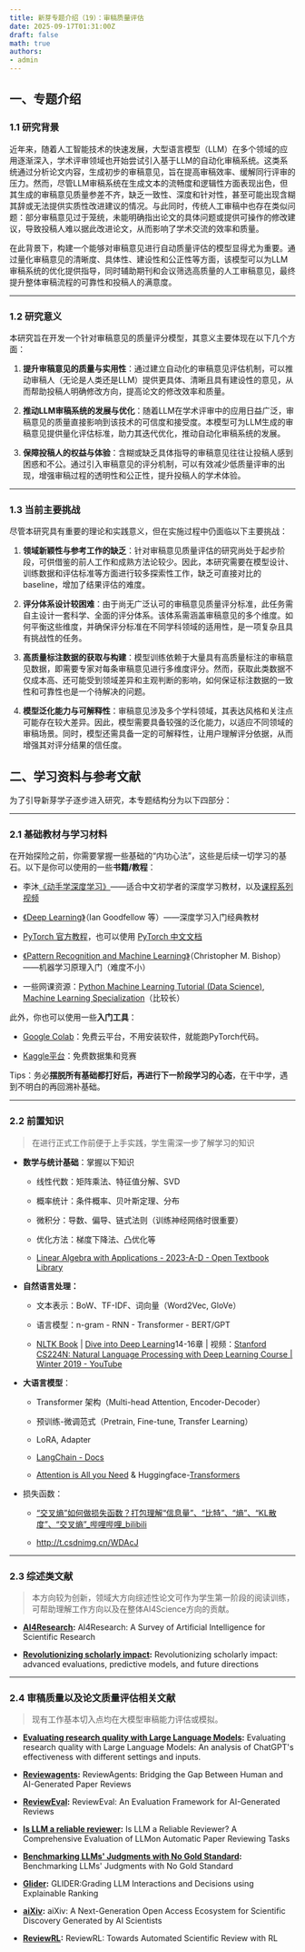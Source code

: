 ```yaml
---
title: 新芽专题介绍（19）：审稿质量评估
date: 2025-09-17T01:31:00Z
draft: false
math: true
authors:
- admin
---
```



## 一、专题介绍

### 1.1 研究背景

近年来，随着人工智能技术的快速发展，大型语言模型（LLM）在多个领域的应用逐渐深入，学术评审领域也开始尝试引入基于LLM的自动化审稿系统。这类系统通过分析论文内容，生成初步的审稿意见，旨在提高审稿效率、缓解同行评审的压力。然而，尽管LLM审稿系统在生成文本的流畅度和逻辑性方面表现出色，但其生成的审稿意见质量参差不齐，缺乏一致性、深度和针对性，甚至可能出现含糊其辞或无法提供实质性改进建议的情况。与此同时，传统人工审稿中也存在类似问题：部分审稿意见过于笼统，未能明确指出论文的具体问题或提供可操作的修改建议，导致投稿人难以据此改进论文，从而影响了学术交流的效率和质量。

在此背景下，构建一个能够对审稿意见进行自动质量评估的模型显得尤为重要。通过量化审稿意见的清晰度、具体性、建设性和公正性等方面，该模型可以为LLM审稿系统的优化提供指导，同时辅助期刊和会议筛选高质量的人工审稿意见，最终提升整体审稿流程的可靠性和投稿人的满意度。

---

### 1.2 研究意义

本研究旨在开发一个针对审稿意见的质量评分模型，其意义主要体现在以下几个方面：

1. ​**​提升审稿意见的质量与实用性​**​：通过建立自动化的审稿意见评估机制，可以推动审稿人（无论是人类还是LLM）提供更具体、清晰且具有建设性的意见，从而帮助投稿人明确修改方向，提高论文的修改效率和质量。

2. ​**​推动LLM审稿系统的发展与优化​**​：随着LLM在学术评审中的应用日益广泛，审稿意见的质量直接影响到该技术的可信度和接受度。本模型可为LLM生成的审稿意见提供量化评估标准，助力其迭代优化，推动自动化审稿系统的发展。

3. ​**​保障投稿人的权益与体验​**​：含糊或缺乏具体指导的审稿意见往往让投稿人感到困惑和不公。通过引入审稿意见的评分机制，可以有效减少低质量评审的出现，增强审稿过程的透明性和公正性，提升投稿人的学术体验。

---

### 1.3 当前主要挑战

尽管本研究具有重要的理论和实践意义，但在实施过程中仍面临以下主要挑战：

1. ​**​领域新颖性与参考工作的缺乏​**​：针对审稿意见质量评估的研究尚处于起步阶段，可供借鉴的前人工作和成熟方法论较少。因此，本研究需要在模型设计、训练数据和评估标准等方面进行较多探索性工作，缺乏可直接对比的baseline，增加了结果评估的难度。

2. ​**​评分体系设计较困难**：由于尚无广泛认可的审稿意见质量评分标准，此任务需自主设计一套科学、全面的评分体系。该体系需涵盖审稿意见的多个维度。如何平衡这些维度，并确保评分标准在不同学科领域的适用性，是一项复杂且具有挑战性的任务。

3. ​**​高质量标注数据的获取与构建​**​：模型训练依赖于大量具有高质量标注的审稿意见数据，即需要专家对每条审稿意见进行多维度评分。然而，获取此类数据不仅成本高、还可能受到领域差异和主观判断的影响，如何保证标注数据的一致性和可靠性也是一个待解决的问题。

4. ​**​模型泛化能力与可解释性​**​：审稿意见涉及多个学科领域，其表达风格和关注点可能存在较大差异。因此，模型需要具备较强的泛化能力，以适应不同领域的审稿场景。同时，模型还需具备一定的可解释性，让用户理解评分依据，从而增强其对评分结果的信任度。

## 二、学习资料与参考文献

为了引导新芽学子逐步进入研究，本专题结构分为以下四部分：

---

### 2.1 基础教材与学习材料

在开始探险之前，你需要掌握一些基础的“内功心法”，这些是后续一切学习的基石。以下是你可以使用的一些**书籍/教程**：

- 李沐[《动手学深度学习》](https://zh.d2l.ai/)——适合中文初学者的深度学习教材，以及[课程系列视频](https://space.bilibili.com/1567748478/lists/358497?type=series)

- [《Deep Learning》](https://www.deeplearningbook.org/)（Ian Goodfellow 等）——深度学习入门经典教材

- [PyTorch 官方教程](https://pytorch.org/tutorials)，也可以使用 [PyTorch 中文文档](https://pytorch-cn.readthedocs.io/zh/latest/)

- [《Pattern Recognition and Machine Learning》](https://www.microsoft.com/en-us/research/wp-content/uploads/2006/01/Bishop-Pattern-Recognition-and-Machine-Learning-2006.pdf)（Christopher M. Bishop）——机器学习原理入门（难度不小）

- 一些网课资源：[Python Machine Learning Tutorial (Data Science)](https://www.youtube.com/watch?v=7eh4d6sabA0), [Machine Learning Specialization](https://www.youtube.com/playlist?list=PLkDaE6sCZn6FNC6YRfRQc_FbeQrF8BwGI)（比较长）

此外，你也可以使用一些**入门工具**：

- [Google Colab](https://colab.research.google.com/)：免费云平台，不用安装软件，就能跑PyTorch代码。

- [Kaggle平台](https://www.kaggle.com/)：免费数据集和竞赛

Tips：务必**摆脱所有基础都打好后，再进行下一阶段学习的心态**，在干中学，遇到不明白的再回溯补基础。

---

### 2.2 前置知识

> 在进行正式工作前便于上手实践，学生需深一步了解学习的知识

- **数学与统计基础**：掌握以下知识
  
  - 线性代数：矩阵乘法、特征值分解、SVD
  
  - 概率统计：条件概率、贝叶斯定理、分布
  
  - 微积分：导数、偏导、链式法则（训练神经网络时很重要）
  
  - 优化方法：梯度下降法、凸优化等
  
  - [Linear Algebra with Applications - 2023-A-D - Open Textbook Library](https://open.umn.edu/opentextbooks/textbooks/533)

- **自然语言处理：**
  
  - 文本表示：BoW、TF-IDF、词向量（Word2Vec, GloVe）
  
  - 语言模型：n-gram - RNN - Transformer - BERT/GPT
  
  - [NLTK Book](https://www.nltk.org/book/) | [Dive into Deep Learning](https://d2l.ai/)14-16章 | 视频：[Stanford CS224N: Natural Language Processing with Deep Learning Course | Winter 2019 - YouTube](https://www.youtube.com/playlist?list=PLoROMvodv4rOhcuXMZkNm7j3fVwBBY42z)

- **大语言模型**：
  
  - Transformer 架构（Multi-head Attention, Encoder-Decoder）
  
  - 预训练-微调范式（Pretrain, Fine-tune, Transfer Learning）
  
  - LoRA, Adapter
  
  - [LangChain - Docs](https://docs.langchain.com/oss/python/langchain/overview?_gl=1*1k63g8a*_ga*MjA5NTk1OTU4NC4xNzU3OTYzODAy*_ga_47WX3HKKY2*czE3NTc5NjM4MDEkbzEkZzAkdDE3NTc5NjM4MDEkajYwJGwwJGgw)
  
  - [Attention is All you Need](https://proceedings.neurips.cc/paper/2017/hash/3f5ee243547dee91fbd053c1c4a845aa-Abstract.html) & Huggingface-[Transformers](https://huggingface.co/docs/transformers/index)

- 损失函数：
  
  - [“交叉熵”如何做损失函数？打包理解“信息量”、“比特”、“熵”、“KL散度”、“交叉熵”_哔哩哔哩_bilibili](https://www.bilibili.com/video/BV15V411W7VB/?share_source=copy_web&vd_source=39bd53bbda9b11cca30e4fd202597d02)
  
  - http://t.csdnimg.cn/WDAcJ

---

### 2.3 综述类文献

> 本方向较为创新，领域大方向综述性论文可作为学生第一阶段的阅读训练，可帮助理解工作方向以及在整体AI4Science方向的贡献。

- **[AI4Research](https://arxiv.org/abs/2507.01903):** AI4Research: A Survey of Artificial Intelligence for Scientific Research

- **[Revolutionizing scholarly impact](https://link.springer.com/article/10.1007/s10462-025-11315-6):** Revolutionizing scholarly impact: advanced evaluations, predictive models, and future directions

---

### 2.4 审稿质量以及论文质量评估相关文献

> 现有工作基本切入点均在大模型审稿能力评估或模拟。

- **[Evaluating research quality with Large Language Models](https://intapi.sciendo.com/pdf/10.2478/jdis-2025-0011):** Evaluating research quality with Large Language Models: An analysis of ChatGPT's effectiveness with different settings and inputs.

- **[Reviewagents](https://arxiv.org/abs/2503.08506):** ReviewAgents: Bridging the Gap Between Human and AI-Generated Paper Reviews

- **[ReviewEval](https://arxiv.org/abs/2502.11736):** ReviewEval: An Evaluation Framework for AI-Generated Reviews

- **[Is LLM a reliable reviewer](https://aclanthology.org/2024.lrec-main.816/):** Is LLM a Reliable Reviewer? A Comprehensive Evaluation of LLMon Automatic Paper Reviewing Tasks

- **[Benchmarking LLMs' Judgments with No Gold Standard](https://arxiv.org/abs/2411.07127):**  Benchmarking LLMs' Judgments with No Gold Standard

- **[Glider](https://arxiv.org/abs/2412.14140):** GLIDER:Grading LLM Interactions and Decisions using Explainable Ranking

- **[aiXiv](https://arxiv.org/abs/2508.15126):** aiXiv: A Next-Generation Open Access Ecosystem for Scientific Discovery Generated by AI Scientists

- **[ReviewRL](https://arxiv.org/abs/2508.10308):** ReviewRL: Towards Automated Scientific Review with RL


